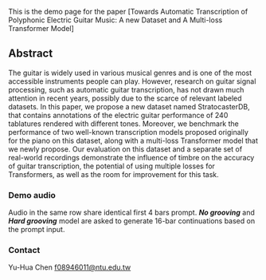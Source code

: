 This is the demo page for the paper [Towards Automatic Transcription of Polyphonic Electric Guitar Music: A new Dataset and A Multi-loss Transformer Model]

## Abstract
The guitar is widely used in various musical genres and is one of the most accessible instruments people can play. However, research on guitar signal processing, such as automatic guitar transcription, has not drawn much attention in recent years, possibly due to the scarce of relevant labeled datasets. In this paper, we propose a new dataset named StratocasterDB, that contains annotations of the electric guitar performance of 240 tablatures rendered with different tones. Moreover, we benchmark the performance of two well-known transcription models proposed originally for the piano on this  dataset, along with a multi-loss Transformer model that we newly propose. Our evaluation on this dataset and a separate set of real-world recordings demonstrate the influence of timbre on the accuracy of guitar transcription, the potential of using multiple losses for Transformers, as well as the room for improvement for this task.

### Demo audio
Audio in the same row share identical first 4 bars prompt. ***No grooving*** and ***Hard grooving***  model are asked to generate 16-bar continuations based on the prompt input.

<!-- |   |Real data|No grooving|Hard grooving| -->
<!-- |1.|<audio src="result/real data/0.wav" controls="" preload=""></audio>|<audio src="result/no grooving/0.wav" controls="" preload=""></audio>|<audio src="result/hard grooving/0.wav" controls="" preload=""></audio>|
|2.|<audio src="result/real data/1.wav" controls="" preload=""></audio>|<audio src="result/no grooving/1.wav" controls="" preload=""></audio>|<audio src="result/hard grooving/1.wav" controls="" preload=""></audio>|
|3.|<audio src="result/real data/2.wav" controls="" preload=""></audio>|<audio src="result/no grooving/2.wav" controls="" preload=""></audio>|<audio src="result/hard grooving/2.wav" controls="" preload=""></audio>|
|4.|<audio src="result/real data/3.wav" controls="" preload=""></audio>|<audio src="result/no grooving/3.wav" controls="" preload=""></audio>|<audio src="result/hard grooving/3.wav" controls="" preload=""></audio>|
|5.|<audio src="result/real data/4.wav" controls="" preload=""></audio>|<audio src="result/no grooving/4.wav" controls="" preload=""></audio>|<audio src="result/hard grooving/4.wav" controls="" preload=""></audio>| -->

<!-- ### Demo Video
This video recording is a guitarist from our team playing a generated tab which is generated from scratch.
<iframe width="800" height="500" src="https://www.youtube.com/embed/yccH6kvinq0">
</iframe> -->

### Contact 
Yu-Hua Chen f08946011@ntu.edu.tw
